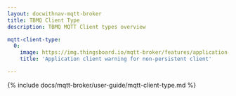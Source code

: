 ```yaml
---
layout: docwithnav-mqtt-broker
title: TBMQ Client Type
description: TBMQ MQTT Client types overview

mqtt-client-type:
  0:
    image: https://img.thingsboard.io/mqtt-broker/features/application-client-warning.png
    title: 'Application client warning for non-persistent client'

---
```


{% include docs/mqtt-broker/user-guide/mqtt-client-type.md %}
